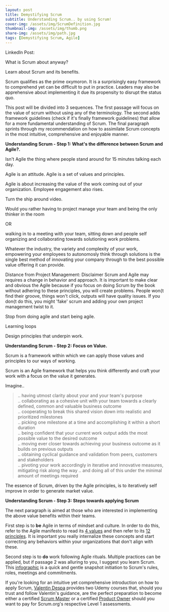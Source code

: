```yaml
---
layout: post
title: Demystifying Scrum
subtitle: Understanding Scrum.. by using Scrum! 
cover-img: /assets/img/ScrumDefinition.jpg
thumbnail-img: /assets/img/thumb.png
share-img: /assets/img/path.jpg
tags: [Demystifying Scrum, Agile]
---
```


LinkedIn Post:

What is Scrum about anyway?

Learn about Scrum and its benefits. 

Scrum qualifies as the prime oxymoron. It is a surprisingly easy framework to comprehend yet can be difficult to put in practice. Leaders may also be apprehensive about implementing it due its propensity to disrupt the status quo.

This post will be divided into 3 sequences. The first passage will focus on the value of scrum without using any of the terminology. The second adds framework guidelines (check if it's finally framework guidelines) that allow for a more fundamental understanding of Scrum. The final paragraph sprints through my recommendation on how to assimilate Scrum concepts in the most intuitive, comprehensive and enjoyable manner. 

**Understanding Scrum - Step 1: What's the difference between Scrum and Agile?.**

Isn't Agile the thing where people stand around for 15 minutes talking each day.

Agile is an attitude. Agile is a set of values and principles.

Agile is about increasing the value of the work coming out of your organization. Employee engagement also rises. 

Turn the ship around video. 

Would you rather having to project manage your team and being the only thinker in the room 

OR

 walking in to a meeting with your team, sitting down and people self organizing and collaborating towards solutioning work problems. 
 
 Whatever the industry, the variety and complexity of your work, empowering your employees to autonomosly think through solutions is the single best method of innovating your
 company through to the best possible value offering it can provide. 
 
Distance from Project Management: Disclaimer Scrum and Agile may requires a change in behavior and approach. It is important to make clear and obvious the Agile because if you focus on doing Scrum by the book without adhering to these principles, you will create problems. People won{t find their groove, things won't click, outputs will have quality issues.  If you don{t do this, you might 'fake' scrum and adding your own project management twist to it.

Stop from doing agile and start being agile.
 
 Learning loops 
 
 Design principles that underpin work.

**Understanding Scrum - Step 2: Focus on Value.**

Scrum is a framework within which we can apply those values and principles to our ways of working. 

Scrum is an Agile framework that helps you think differently and craft your work with a focus on the value it generates. 

Imagine..

> .. having utmost clarity about your and your team's purpose  
> .. collaborating as a cohesive unit with your team towards a clearly defined, common and valuable business outcome  
> .. cooperating to break this shared vision down into realistic and prioritized milestones  
> .. picking one milestone at a time and accomplishing it within a short duration  
> .. being confident that your current work output adds the most possible value to the desired outcome  
> .. moving ever closer towards achieving your business outcome as it builds on previous outputs  
> .. obtaining cyclical guidance and validation from peers, customers and stakeholders    
> .. pivoting your work accordingly in iterative and innovative measures, mitigating risk along the way
> .. and doing all of this under the minimal amount of meetings required

The essence of Scrum, driven by the Agile principles, is to iteratively self improve in order to generate market value. 

**Understanding Scrum - Step 3: Steps towards applying Scrum**

The next paragraph is aimed at those who are interested in implementing the above value benefits within their teams. 

First step is to **be** Agile in terms of mindset and culture. In order to do this, refer to the Agile manifesto to read its [4 values](https://agilemanifesto.org/) and then refer to its [12 principles](https://agilemanifesto.org/principles.html).  It is important you really internalize these concepts and start correcting any behaviors within your organizations that don't align with these. 

Second step is to **do** work following Agile rituals. Multiple practices can be applied, but if passage 2 was alluring to you, I suggest you learn Scrum. This [infographic](https://www.knowledgehut.com/blog/agile/infographic-scrum-process-in-a-nutshell) is a quick and gentle snapshot initiation to Scrum's rules, roles, meetings and commitments.

If you're looking for an intuitive yet comprehensive introduction on how to apply Scrum, [Valentin Despa](https://www.linkedin.com/in/vdespa/) provides two Udemy courses that, should you trust and follow Valentin's guidance, are the perfect preparation to become either a certified [Scrum Master](https://www.udemy.com/course/scrum-master-certification-preparation-mock-exam-questions-psm-i/) or a certified [Product Owner](https://www.udemy.com/course/scrum-product-owner-certification-prep-mock-exam-questions/) should you want to pay for Scrum.org's respective Level 1 assessments. 
